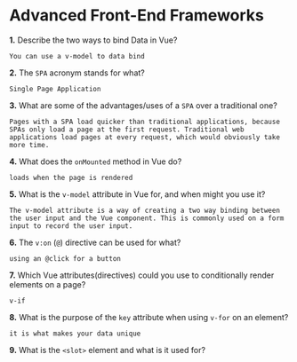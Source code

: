 # Advanced Front-End Frameworks


**1.** Describe the two ways to bind Data in Vue?
<!-- enter you answer in the space below -->
```
You can use a v-model to data bind
```

**2.** The `SPA` acronym stands for what?
<!-- enter you answer in the space below -->
```
Single Page Application
```
**3.** What are some of the advantages/uses of a `SPA` over a traditional one?
<!-- enter you answer in the space below -->
```
Pages with a SPA load quicker than traditional applications, because SPAs only load a page at the first request. Traditional web applications load pages at every request, which would obviously take more time.
```
**4.** What does the `onMounted` method in Vue do?
<!-- enter you answer in the space below -->
```
loads when the page is rendered
```
**5.** What is the `v-model` attribute in Vue for, and when might you use it?
<!-- enter you answer in the space below -->
```
The v-model attribute is a way of creating a two way binding between the user input and the Vue component. This is commonly used on a form input to record the user input.
```
**6.** The `v:on` (`@`) directive can be used for what?
<!-- enter you answer in the space below -->
```
using an @click for a button
```
**7.** Which Vue attributes(directives) could you use to conditionally render elements on a page?
<!-- enter you answer in the space below -->
```
v-if
```
**8.** What is the purpose of the `key` attribute when using `v-for` on an element?
<!-- enter you answer in the space below -->
```
it is what makes your data unique
```
**9.** What is the `<slot>` element and what is it used for?
<!-- enter you answer in the space below -->
```

```
